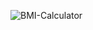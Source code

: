 

![BMI-Calculator](https://github.com/user-attachments/assets/6d29dda4-ce69-416e-82eb-6ae3caa6eee6)



